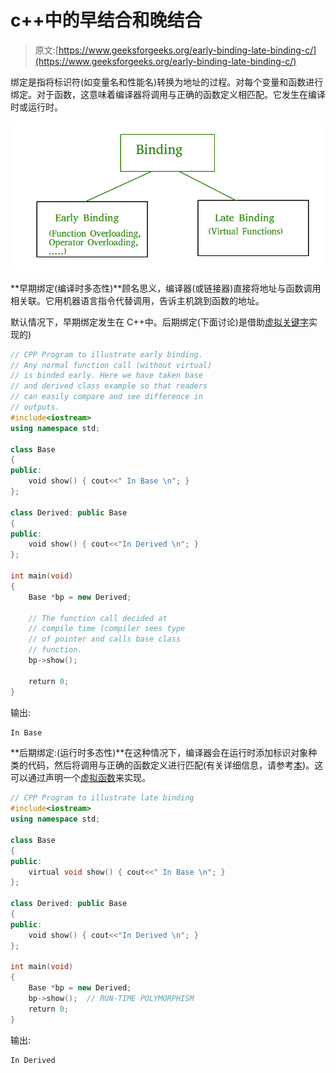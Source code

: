 # c++中的早结合和晚结合

> 原文:[https://www.geeksforgeeks.org/early-binding-late-binding-c/](https://www.geeksforgeeks.org/early-binding-late-binding-c/)

绑定是指将标识符(如变量名和性能名)转换为地址的过程。对每个变量和函数进行绑定。对于函数，这意味着编译器将调用与正确的函数定义相匹配。它发生在编译时或运行时。

![cpp-binding](img/8ecadc43727152eb8a0165caf909c83e.png)

**早期绑定(编译时多态性)**顾名思义，编译器(或链接器)直接将地址与函数调用相关联。它用机器语言指令代替调用，告诉主机跳到函数的地址。

默认情况下，早期绑定发生在 C++中。后期绑定(下面讨论)是借助[虚拟关键字](https://www.geeksforgeeks.org/virtual-function-cpp/)实现的)

```cpp
// CPP Program to illustrate early binding.
// Any normal function call (without virtual)
// is binded early. Here we have taken base
// and derived class example so that readers
// can easily compare and see difference in
// outputs.
#include<iostream>
using namespace std;

class Base
{
public:
    void show() { cout<<" In Base \n"; }
};

class Derived: public Base
{
public:
    void show() { cout<<"In Derived \n"; }
};

int main(void)
{
    Base *bp = new Derived;

    // The function call decided at 
    // compile time (compiler sees type
    // of pointer and calls base class
    // function.
    bp->show();  

    return 0;
}
```

输出:

```cpp
In Base
```

**后期绑定:(运行时多态性)**在这种情况下，编译器会在运行时添加标识对象种类的代码，然后将调用与正确的函数定义进行匹配(有关详细信息，请参考[本](https://www.geeksforgeeks.org/virtual-functions-and-runtime-polymorphism-in-c-set-1-introduction/))。这可以通过声明一个[虚拟函数](https://www.geeksforgeeks.org/virtual-function-cpp/)来实现。

```cpp
// CPP Program to illustrate late binding
#include<iostream>
using namespace std;

class Base
{
public:
    virtual void show() { cout<<" In Base \n"; }
};

class Derived: public Base
{
public:
    void show() { cout<<"In Derived \n"; }
};

int main(void)
{
    Base *bp = new Derived;
    bp->show();  // RUN-TIME POLYMORPHISM
    return 0;
}
```

输出:

```cpp
In Derived
```